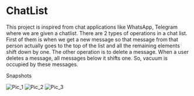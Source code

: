# ChatList
This project is inspired from chat applications like WhatsApp, Telegram where we are given a chatlist. There are 2 types of operations in a chat list. First of them is when we get a new message so that message from that person actually goes to the top of the list and all the remaining elements shift down by one. The other operation is to delete a message. When a user deletes a message, all messages below it shifts one. So, vacuum is occupied by these messages. 


Snapshots


![Pic_1](https://user-images.githubusercontent.com/62996382/107984268-999bf800-6fed-11eb-8ac4-c30b453d76f1.png)
![Pic_2](https://user-images.githubusercontent.com/62996382/107984273-9acd2500-6fed-11eb-84de-cf2263eeb401.png)
![Pic_3](https://user-images.githubusercontent.com/62996382/107984275-9b65bb80-6fed-11eb-966d-d9d862ed4e8e.png)
